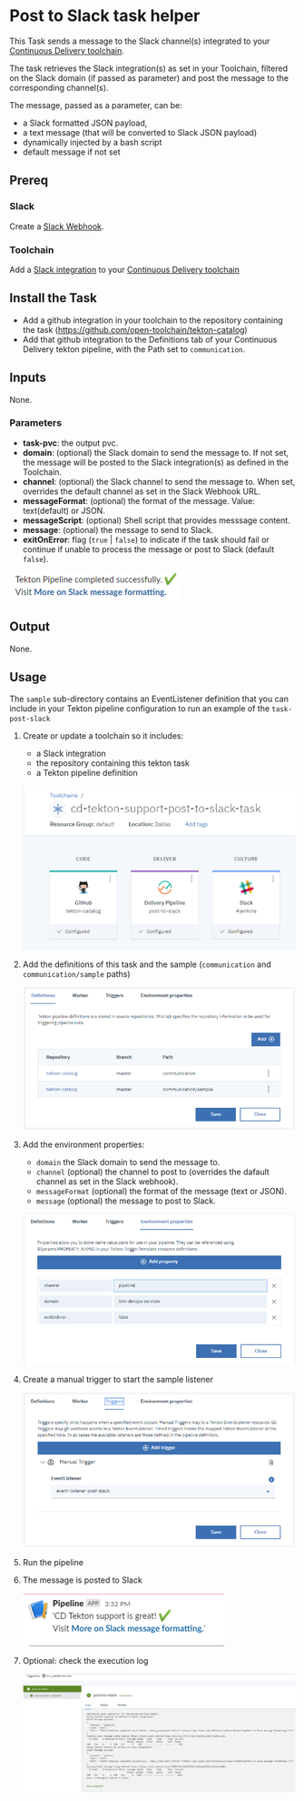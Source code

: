 # Post to Slack task helper
This Task sends a message to the Slack channel(s) integrated to your [Continuous Delivery toolchain](https://cloud.ibm.com/docs/services/ContinuousDelivery?topic=ContinuousDelivery-integrations#slack).

The task retrieves the Slack integration(s) as set in your Toolchain,
filtered on the Slack domain (if passed as parameter) and post the message to the corresponding channel(s).

The message, passed as a parameter, can be:
- a Slack formatted JSON payload,
- a text message (that will be converted to Slack JSON payload)
- dynamically injected by a bash script
- default message if not set

## Prereq
### Slack
Create a [Slack Webhook](https://api.slack.com/messaging/webhooks).
### Toolchain
Add a [Slack integration](https://cloud.ibm.com/docs/services/ContinuousDelivery?topic=ContinuousDelivery-integrations#slack) to your [Continuous Delivery toolchain](https://cloud.ibm.com/docs/services/ContinuousDelivery?topic=ContinuousDelivery-toolchains-using)
## Install the Task
- Add a github integration in your toolchain to the repository containing the task (https://github.com/open-toolchain/tekton-catalog)
- Add that github integration to the Definitions tab of your Continuous Delivery tekton pipeline, with the Path set to `communication`.

## Inputs
None.
### Parameters

* **task-pvc**: the output pvc.
* **domain**: (optional) the Slack domain to send the message to. If not set, the message will be posted to the Slack integration(s) as defined in the Toolchain.
* **channel**: (optional) the Slack channel to send the message to. When set, overrides the default channel as set in the Slack Webhook URL.
* **messageFormat**: (optional) the format of the message. Value: text(default) or JSON.
* **messageScript**: (optional) Shell script that provides messsage content.
* **message**: (optional) the message to send to Slack.
* **exitOnError**: flag (`true` | `false`) to indicate if the task should fail or continue if unable to process the message or post to Slack (default `false`).

![Default value](./sample/default-message.png)


## Output
None.

## Usage
The `sample` sub-directory contains an EventListener definition that you can include in your Tekton pipeline configuration to run an example of the `task-post-slack`

1) Create or update a toolchain so it includes:
   - a Slack integration
   - the repository containing this tekton task
   - a Tekton pipeline definition

   ![Toolchain overview](./sample/sample-toolchain-overview.png)

2) Add the definitions of this task and the sample (`communication` and `communication/sample` paths)

   ![Tekton pipeline definitions](./sample/sample-tekton-pipeline-definitions.png)

3) Add the environment properties:

   - `domain` the Slack domain to send the message to.
   - `channel` (optional) the channel to post to (overrides the dafault channel as set in the Slack webhook).
   - `messageFormat` (optional) the format of the message (text or JSON).
   - `message` (optional) the message to post to Slack.

   ![Tekton pipeline environment properties](./sample/sample-tekton-pipeline-environment-properties.png)

4) Create a manual trigger to start the sample listener

   ![Tekton pipeline sample trigger](./sample/sample-tekton-pipeline-sample-triggers.png)

5) Run the pipeline

6) The message is posted to Slack

   ![sample message](./sample/sample-message.png)

7) Optional: check the execution log

   ![Tekton pipeline sample trigger](./sample/sample-log.png)